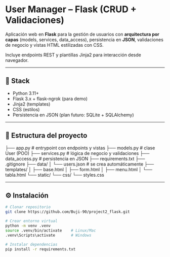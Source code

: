 # User Manager – Flask (CRUD + Validaciones)

Aplicación web en **Flask** para la gestión de usuarios con **arquitectura por capas** (models, services, data_access), persistencia en **JSON**, validaciones de negocio y vistas HTML estilizadas con CSS.

Incluye endpoints REST y plantillas Jinja2 para interacción desde navegador.

---

## 🚀 Stack
- Python 3.11+
- Flask 3.x + flask-ngrok (para demo)
- Jinja2 (templates)
- CSS (estilos)
- Persistencia en JSON (plan futuro: SQLite + SQLAlchemy)

---

## 📂 Estructura del proyecto
├── app.py # entrypoint con endpoints y vistas
├── models.py # clase User (POO)
├── services.py # lógica de negocio y validaciones
├── data_access.py # persistencia en JSON
├── requirements.txt
├── .gitignore
├── data/
│ └── users.json # se crea automáticamente
├── templates/
│ ├── base.html
│ ├── form.html
│ ├── menu.html
│ └── tabla.html
└── static/
└── css/
└── styles.css

---

## ⚙️ Instalación
```bash
# Clonar repositorio
git clone https://github.com/Buji-90/project2_flask.git

# Crear entorno virtual
python -m venv .venv
source .venv/bin/activate    # Linux/Mac
.venv\Scripts\activate       # Windows

# Instalar dependencias
pip install -r requirements.txt
